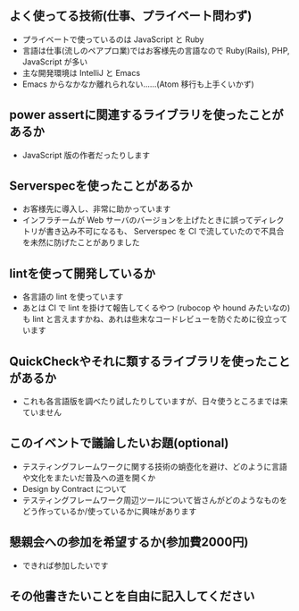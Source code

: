 ## よく使ってる技術(仕事、プライベート問わず)

* プライベートで使っているのは JavaScript と Ruby
* 言語は仕事(流しのペアプロ業)ではお客様先の言語なので Ruby(Rails), PHP, JavaScript が多い
* 主な開発環境は IntelliJ と Emacs
* Emacs からなかなか離れられない……(Atom 移行も上手くいかず)

## power assertに関連するライブラリを使ったことがあるか

* JavaScript 版の作者だったりします

## Serverspecを使ったことがあるか

* お客様先に導入し、非常に助かっています
* インフラチームが Web サーバのバージョンを上げたときに誤ってディレクトリが書き込み不可になるも、 Serverspec を CI で流していたので不具合を未然に防げたことがありました

## lintを使って開発しているか

* 各言語の lint を使っています
* あとは CI で lint を掛けて報告してくるやつ (rubocop や hound みたいなの) も lint と言えますかね、あれは些末なコードレビューを防ぐために役立っています

## QuickCheckやそれに類するライブラリを使ったことがあるか

* これも各言語版を調べたり試したりしていますが、日々使うところまでは来ていません

## このイベントで議論したいお題(optional)

* テスティングフレームワークに関する技術の蛸壺化を避け、どのように言語や文化をまたいだ普及への道を開くか
* Design by Contract について
* テスティングフレームワーク周辺ツールについて皆さんがどのようなものをどう作っているか/使っているかに興味があります

## 懇親会への参加を希望するか(参加費2000円)

* できれば参加したいです

## その他書きたいことを自由に記入してください

